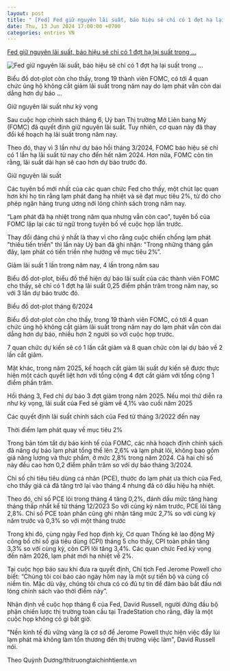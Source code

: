 ```yaml
---
layout: post
title: " [Fed] Fed giữ nguyên lãi suất, báo hiệu sẽ chỉ có 1 đợt hạ lại suất trong ..."
date: Thu, 13 Jun 2024 17:00:00 +0700
categories: entries VN
---
```

[Fed giữ nguyên lãi suất, báo hiệu sẽ chỉ có 1 đợt hạ lại suất trong ...](https://tapchitaichinh.vn/fed-giu-nguyen-lai-suat-bao-hieu-se-chi-co-1-dot-ha-lai-suat-trong-nam-nay.html)

![Fed giữ nguyên lãi suất, báo hiệu sẽ chỉ có 1 đợt hạ lại suất trong ...](https://media.tapchitaichinh.vn/900x506/images/upload//2024/06/13/du-bao-chinh-sach-cua-fed.jpg)

Biểu đồ dot-plot còn cho thấy, trong 19 thành viên FOMC, có tới 4 quan chức ủng hộ không cắt giảm lãi suất trong năm nay do lạm phát vẫn còn dai dẳng hơn dự báo ...

Giữ nguyên lãi suất như kỳ vọng

Sau cuộc họp chính sách tháng 6, Uỷ ban Thị trường Mở Liên bang Mỹ (FOMC) đã quyết định giữ nguyên lãi suất. Tuy nhiên, cơ quan này đã thay đổi kế hoạch hạ lãi suất trong năm nay.

Theo đó, thay vì 3 lần như dự báo hồi tháng 3/2024, FOMC báo hiệu sẽ chỉ có 1 lần hạ lãi suất từ nay cho đến hết năm 2024. Hơn nữa, FOMC còn tin rằng, lãi suất dài hạn sẽ cao hơn dự báo trước đó.

Giữ nguyên lãi suất

Các tuyên bố mới nhất của các quan chức Fed cho thấy, một chút lạc quan hơn khi họ tin rằng lạm phát đang hạ nhiệt và sẽ đạt mục tiêu 2%, từ đó cho phép ngân hàng trung ương nới lỏng chính sách trong năm nay.

“Lạm phát đã hạ nhiệt trong năm qua nhưng vẫn còn cao", tuyên bố của FOMC lặp lại các từ ngữ trong tuyên bố về cuộc họp lần trước.

Thay đổi đáng chú ý nhất là thay vì cho rằng cuộc chiến chống lạm phát "thiếu tiến triển" thì lần này Uỷ ban đã ghi nhận: "Trong những tháng gần đây, lạm phát có tiến triển nhẹ hướng về mục tiêu 2%”.

Giảm lãi suất 1 lần trong năm nay, 4 lần trong năm sau

Biểu đồ dot-plot, biểu đồ thể hiện dự báo lãi suất của các thành viên FOMC cho thấy, sẽ chỉ có 1 đợt hạ lãi suất 0,25 điểm phần trăm trong năm nay, so với 3 lần dự báo trước đó.

Biểu đồ dot-plot tháng 6/2024

Biểu đồ dot-plot còn cho thấy, trong 19 thành viên FOMC, có tới 4 quan chức ủng hộ không cắt giảm lãi suất trong năm nay do lạm phát vẫn còn dai dẳng hơn dự báo, nhiều hơn 2 người so với cuộc họp trước.

7 quan chức dự kiến sẽ có 1 lần cắt giảm và 8 quan chức còn lại dự báo về 2 lần cắt giảm.

Mặt khác, trong năm 2025, kế hoạch cắt giảm lãi suất dự kiến sẽ được thực hiện một cách quyết liệt hơn với tổng cộng 4 đợt cắt giảm với tổng cộng 1 điểm phần trăm.

Hồi tháng 3, Fed chỉ dự báo 3 đợt giảm trong năm 2025. Nếu mọi thứ diễn ra như kỳ vọng, lãi suất của Fed sẽ giảm về 4,1% vào cuối năm 2025

Các quyết định lãi suất chính sách của Fed từ tháng 3/2022 đến nay

Thời điểm lạm phát quay về mục tiêu 2%

Trong bản tóm tắt dự báo kinh tế của FOMC, các nhà hoạch định chính sách đã nâng dự báo lạm phát tổng thể lên 2,6% và lạm phát lõi, không bao gồm giá năng lượng và thực phẩm, ở mức 2,8% trong năm 2024. Cả hai chỉ số này đều cao hơn 0,2 điểm phần trăm so với dự báo tháng 3/2024.

Chỉ số chi tiêu tiêu dùng cá nhân (PCE), thước đo lạm phát ưa thích của Fed, cho thấy giá cả đã tăng trở lại vào tháng 4 nhưng đã có dấu hiệu hạ nhiệt.

Theo đó, chỉ số PCE lõi trong tháng 4 tăng 0,2%, đánh dấu mức tăng hàng tháng thấp nhất kể từ tháng 12/2023 So với cùng kỳ năm trước, PCE lõi tăng 2,8%. Chỉ số PCE toàn phần cũng ghi nhận tăng mức 2,7% so với cùng kỳ năm trước và 0,3% so với một tháng trước

Trong khi đó, cùng ngày Fed họp định kỳ, Cơ quan Thống kê lao động Mỹ công bố chỉ số giá tiêu dùng (CPI) tháng 5 cho thấy, CPI toàn phần tăng 3,3% so với cùng kỳ, còn CPI lõi tăng 3,4%. Các quan chức Fed kỳ vọng đến năm 2026, lạm phát mới hạ nhiệt về 2%.

Tại cuộc họp báo sau khi đưa ra quyết định, Chỉ tịch Fed Jerome Powell cho biết: “Chúng tôi coi báo cáo ngày hôm nay là một sự tiến bộ và củng cố niềm tin. Mặc dù vậy, chúng tôi chưa có có đủ tự tin để đảm bảo bắt đầu nới lỏng chính sách vào thời điểm này”.

Nhận định về cuộc họp tháng 6 của Fed, David Russell, người đứng đầu bộ phận chiến lược thị trường toàn cầu tại TradeStation cho rằng, đây là một cuộc họp không có gì bất giờ.

"Nền kinh tế đủ vững vàng là cơ sở để Jerome Powell thực hiện việc đẩy lùi lạm phát mà không làm tổn thương đến thị trường việc làm", David Russell nói.

Theo Quỳnh Dương/thitruongtaichinhtiente.vn

